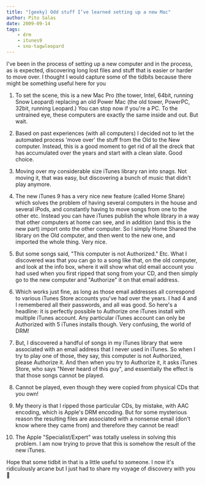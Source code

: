 ```yaml
---
title: "[geeky] Odd stuff I’ve learned setting up a new Mac"
author: Pito Salas
date: 2009-09-14
tags:
    - drm
    - itunes9
    - sno-tagwleopard
---
```




I've been in the process of setting up a new computer and in the process, as
is expected, discovering long lost files and stuff that is easier or harder to
move over. I thought I would capture some of the tidbits because there might
be something useful here for you

  1. To set the scene, this is a new Mac Pro (the tower, Intel, 64bit, running Snow Leopard) replacing an old Power Mac (the old tower, PowerPC, 32bit, running Leopard.) You can stop now if you're a PC. To the untrained eye, these computers are exactly the same inside and out. But wait.

  2. Based on past experiences (with all computers) I decided not to let the automated process 'move over' the stuff from the Old to the New computer. Instead, this is a good moment to get rid of all the dreck that has accumulated over the years and start with a clean slate. Good choice.

  3. Moving over my considerable size iTunes library ran into snags. Not moving it, that was easy, but discovering a bunch of music that didn't play anymore.

  4. The new iTunes 9 has a very nice new feature (called Home Share) which solves the problem of having several computers in the house and several iPods, and constantly having to move songs from one to the other etc. Instead you can have iTunes publish the whole library in a way that other computers at home can see, and in addition (and this is the new part) import onto the other computer. So I simply Home Shared the library on the Old computer, and then went to the new one, and imported the whole thing. Very nice.

  5. But some songs said, "This computer is not Authorized." Etc. What I discovered was that you can go to a song like that, on the old computer, and look at the info box, where it will show what old email account you had used when you first ripped that song from your CD, and then simply go to the new computer and "Authorize" it on that email address.

  6. Which works just fine, as long as those email addresses all correspond to various iTunes Store accounts you've had over the years. I had 4 and I remembered all their passwords, and all was good. So here's a headline: it is perfectly possible to Authorize one iTunes install with multiple iTunes account. Any particular iTunes account can only be Authorized with 5 iTunes installs though. Very confusing, the world of DRM!

  7. But, I discovered a handful of songs in my iTunes library that were associated with an email address that I never used in iTunes. So when I try to play one of those, they say, this computer is not Authorized, please Authorize it. And then when you try to Authorize it, it asks iTunes Store, who says "Never heard of this guy", and essentially the effect is that those songs cannot be played.

  8. Cannot be played, even though they were copied from physical CDs that you own!

  9. My theory is that I ripped those particular CDs, by mistake, with AAC encoding, which is Apple's DRM encoding. But for some mysterious reason the resulting files are associated with a nonsense email (don't know where they came from) and therefore they cannot be read!

  10. The Apple "Specialist/Expert" was totally useless in solving this problem. I am now trying to prove that this is somehow the result of the new iTunes.

Hope that some tidbit in that is a little useful to someone. I now it's
ridiculously arcane but I just had to share my voyage of discovery with you 🙂


